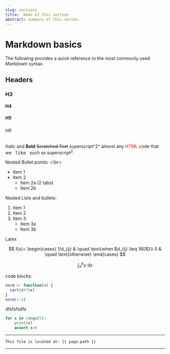 ```yaml
---
slug: section1
title:  Name of this section
abstract: summary of this secton.
---
```


# Markdown basics 
The following provides a quick reference to the most commonly used Markdown syntax.


## Headers
### H3
#### H4
##### H5
###### H6


*Italic* and **Bold**
~~Scratched Text~~
superscript^2^
almost any <span style="color:red;">HTML</span> code that we &nbsp; <kbd>like</kbd> &nbsp; such as superscript<sup>2</sup>.

Nested Bullet points:
<\br>
- Item 1
- Item 2
    - Item 2a (2 tabs)
    - Item 2b

Nested Lists and bullets:
1. Item 1
2. Item 2
3. Item 3
    - Item 3a
    - Item 3b

Latex

$$
f(x)=
\begin{cases}
1/d_{ij} & \quad \text{when $d_{ij} \leq 160$}\\ 
0 & \quad \text{otherwise}
\end{cases}
$$

$$\int_a^b y \: \mathrm{d}x$$


code blocks:

```r
norm <- function(x) {
  sqrt(x%*%x)
}
norm(1:4)
```

dfsfsfsdfs


```python
for x in range(5):
    print(x)
    assert x>0
```

---
```
This file is located at: {{ page.path }}
```
---
